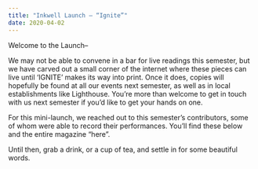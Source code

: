 ```yaml
---
title: "Inkwell Launch – “Ignite”"
date: 2020-04-02
---
```

Welcome to the Launch–

We may not be able to convene in a bar for live readings this semester, but we have carved out a small corner of the internet where these pieces can live until ‘IGNITE’ makes its way into print. Once it does, copies will hopefully be found at all our events next semester, as well as in local establishments like Lighthouse. You’re more than welcome to get in touch with us next semester if you’d like to get your hands on one.  

For this mini-launch, we reached out to this semester’s contributors, some of whom were able to record their performances. You’ll find these below and the entire magazine “here”.

Until then, grab a drink, or a cup of tea, and settle in for some beautiful words. 
